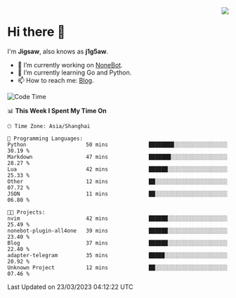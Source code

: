 <a href="#">
  <img align="right" src="https://github-readme-stats.vercel.app/api?username=j1g5awi&count_private=true&show_icons=true&title_color=80070B&text_color=B3B3B3&bg_color=212121&icon_color=80070B" />
</a>

# Hi there 👋

I'm **Jigsaw**, also knows as **j1g5aw**.

- 🔭 I’m currently working on [NoneBot](https://github.com/nonebot).
- 🌱 I’m currently learning Go and Python.
- 📫 How to reach me: [Blog](https://blog.maddestroyer.xyz/).

<!--START_SECTION:waka-->
![Code Time](http://img.shields.io/badge/Code%20Time-1%2C090%20hrs%2034%20mins-blue)

📊 **This Week I Spent My Time On** 

```text
🕑︎ Time Zone: Asia/Shanghai

💬 Programming Languages: 
Python                   50 mins             ████████░░░░░░░░░░░░░░░░░   30.19 % 
Markdown                 47 mins             ███████░░░░░░░░░░░░░░░░░░   28.27 % 
Lua                      42 mins             ██████░░░░░░░░░░░░░░░░░░░   25.33 % 
Other                    12 mins             ██░░░░░░░░░░░░░░░░░░░░░░░   07.72 % 
JSON                     11 mins             ██░░░░░░░░░░░░░░░░░░░░░░░   06.80 % 

🐱‍💻 Projects: 
nvim                     42 mins             ██████░░░░░░░░░░░░░░░░░░░   25.49 % 
nonebot-plugin-all4one   39 mins             ██████░░░░░░░░░░░░░░░░░░░   23.40 % 
Blog                     37 mins             ██████░░░░░░░░░░░░░░░░░░░   22.40 % 
adapter-telegram         35 mins             █████░░░░░░░░░░░░░░░░░░░░   20.92 % 
Unknown Project          12 mins             ██░░░░░░░░░░░░░░░░░░░░░░░   07.46 % 
```


 Last Updated on 23/03/2023 04:12:22 UTC
<!--END_SECTION:waka-->
